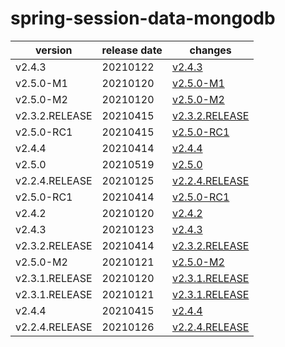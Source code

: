 # spring-session-data-mongodb	


|version|release date|changes|
|---|---|---|
|v2.4.3|20210122|[v2.4.3](./v2.4.3-20210122.md)|
|v2.5.0-M1|20210120|[v2.5.0-M1](./v2.5.0-M1-20210120.md)|
|v2.5.0-M2|20210120|[v2.5.0-M2](./v2.5.0-M2-20210120.md)|
|v2.3.2.RELEASE|20210415|[v2.3.2.RELEASE](./v2.3.2.RELEASE-20210415.md)|
|v2.5.0-RC1|20210415|[v2.5.0-RC1](./v2.5.0-RC1-20210415.md)|
|v2.4.4|20210414|[v2.4.4](./v2.4.4-20210414.md)|
|v2.5.0|20210519|[v2.5.0](./v2.5.0-20210519.md)|
|v2.2.4.RELEASE|20210125|[v2.2.4.RELEASE](./v2.2.4.RELEASE-20210125.md)|
|v2.5.0-RC1|20210414|[v2.5.0-RC1](./v2.5.0-RC1-20210414.md)|
|v2.4.2|20210120|[v2.4.2](./v2.4.2-20210120.md)|
|v2.4.3|20210123|[v2.4.3](./v2.4.3-20210123.md)|
|v2.3.2.RELEASE|20210414|[v2.3.2.RELEASE](./v2.3.2.RELEASE-20210414.md)|
|v2.5.0-M2|20210121|[v2.5.0-M2](./v2.5.0-M2-20210121.md)|
|v2.3.1.RELEASE|20210120|[v2.3.1.RELEASE](./v2.3.1.RELEASE-20210120.md)|
|v2.3.1.RELEASE|20210121|[v2.3.1.RELEASE](./v2.3.1.RELEASE-20210121.md)|
|v2.4.4|20210415|[v2.4.4](./v2.4.4-20210415.md)|
|v2.2.4.RELEASE|20210126|[v2.2.4.RELEASE](./v2.2.4.RELEASE-20210126.md)|
